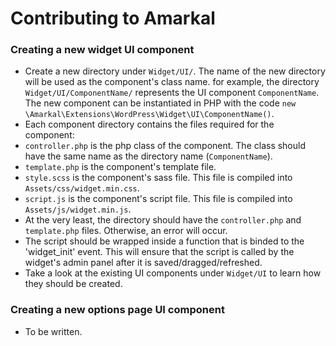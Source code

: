 # Contributing to Amarkal
### Creating a new widget UI component

- Create a new directory under `Widget/UI/`. The name of the new directory will be used as the component's class name. for example, the directory `Widget/UI/ComponentName/` represents the UI component `ComponentName`. The new component can be instantiated in PHP with the code `new \Amarkal\Extensions\WordPress\Widget\UI\ComponentName()`.
- Each component directory contains the files required for the component:
 - `controller.php` is the php class of the component. The class should have the same name as the directory name (`ComponentName`).
 - `template.php` is the component's template file.
 - `style.scss` is the component's sass file. This file is compiled into `Assets/css/widget.min.css`. 
 - `script.js` is the component's script file. This file is compiled into `Assets/js/widget.min.js`. 
- At the very least, the directory should have the `controller.php` and `template.php` files. Otherwise, an error will occur.
- The script should be wrapped inside a function that is binded to the 'widget_init' event. This will ensure that the script is called by the widget's admin panel after it is saved/dragged/refreshed.
- Take a look at the existing UI components under `Widget/UI` to learn how they should be created.

### Creating a new options page UI component
- To be written.
